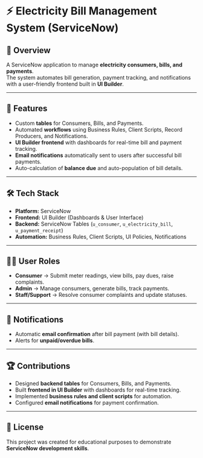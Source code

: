 # ⚡ Electricity Bill Management System (ServiceNow)

## 📌 Overview
A ServiceNow application to manage **electricity consumers, bills, and payments**.  
The system automates bill generation, payment tracking, and notifications with a user-friendly frontend built in **UI Builder**.

---

## 🚀 Features
- Custom **tables** for Consumers, Bills, and Payments.  
- Automated **workflows** using Business Rules, Client Scripts, Record Producers, and Notifications.  
- **UI Builder frontend** with dashboards for real-time bill and payment tracking.  
- **Email notifications** automatically sent to users after successful bill payments.  
- Auto-calculation of **balance due** and auto-population of bill details.  

---

## 🛠️ Tech Stack
- **Platform:** ServiceNow  
- **Frontend:** UI Builder (Dashboards & User Interface)  
- **Backend:** ServiceNow Tables (`u_consumer`, `u_electricity_bill`, `u_payment_receipt`)  
- **Automation:** Business Rules, Client Scripts, UI Policies, Notifications  

---

## 👨‍💻 User Roles
- **Consumer** → Submit meter readings, view bills, pay dues, raise complaints.  
- **Admin** → Manage consumers, generate bills, track payments.  
- **Staff/Support** → Resolve consumer complaints and update statuses.  

---

## 📧 Notifications
- Automatic **email confirmation** after bill payment (with bill details).  
- Alerts for **unpaid/overdue bills**.  

---

## 🏆 Contributions
- Designed **backend tables** for Consumers, Bills, and Payments.  
- Built **frontend in UI Builder** with dashboards for real-time tracking.  
- Implemented **business rules and client scripts** for automation.  
- Configured **email notifications** for payment confirmation.  

---

## 📜 License
This project was created for educational purposes to demonstrate **ServiceNow development skills**.
